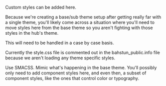 Custom styles can be added here.

Because we're creating a base/sub theme setup after getting really far
with a single theme, you'll likely come across a situation where you'll
need to move styles here from the base theme so you aren't fighting with
those styles in the hub's theme.

This will need to be handled in a case by case basis.

Currently the style.css file is commented out in the bahstun_public.info file
because we aren't loading any theme specific styles.

Use SMACSS. Mimic what's happening in the base theme. You'll possibly only
need to add component styles here, and even then, a subset of component styles,
like the ones that control color or typography.
